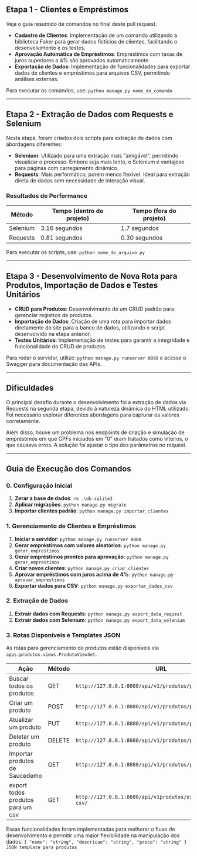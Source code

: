 
## Etapa 1 - Clientes e Empréstimos

Veja o guia resumido de comandos no final deste pull request.

- **Cadastro de Clientes**: Implementação de um comando utilizando a biblioteca Faker para gerar dados fictícios de clientes, facilitando o desenvolvimento e os testes.
- **Aprovação Automática de Empréstimos**: Empréstimos com taxas de juros superiores a 4% são aprovados automaticamente.
- **Exportação de Dados**: Implementação de funcionalidades para exportar dados de clientes e empréstimos para arquivos CSV, permitindo análises externas.

Para executar os comandos, use: `python manage.py nome_do_comando`

---

## Etapa 2 - Extração de Dados com Requests e Selenium

Nesta etapa, foram criados dois scripts para extração de dados com abordagens diferentes:

- **Selenium**: Utilizado para uma extração mais "amigável", permitindo visualizar o processo. Embora seja mais lento, o Selenium é vantajoso para páginas com carregamento dinâmico.
- **Requests**: Mais performático, porém menos flexível. Ideal para extração direta de dados sem necessidade de interação visual.

### Resultados de Performance

| Método        | Tempo (dentro do projeto) | Tempo (fora do projeto) |
|---------------|---------------------------|--------------------------|
| Selenium      | 3.16 segundos             | 1.7 segundos             |
| Requests      | 0.81 segundos             | 0.30 segundos            |

Para executar os scripts, use: `python nome_do_arquivo.py`

---

## Etapa 3 - Desenvolvimento de Nova Rota para Produtos, Importação de Dados e Testes Unitários

- **CRUD para Produtos**: Desenvolvimento de um CRUD padrão para gerenciar registros de produtos.
- **Importação de Dados**: Criação de uma rota para importar dados diretamente do site para o banco de dados, utilizando o script desenvolvido na etapa anterior.
- **Testes Unitários**: Implementação de testes para garantir a integridade e funcionalidade do CRUD de produtos.

Para rodar o servidor, utilize: `python manage.py runserver 8080` e acesse o Swagger para documentação das APIs.

---

## Dificuldades

O principal desafio durante o desenvolvimento foi a extração de dados via Requests na segunda etapa, devido à natureza dinâmica do HTML utilizado. Foi necessário explorar diferentes abordagens para capturar os valores corretamente.

Além disso, houve um problema nos endpoints de criação e simulação de empréstimos em que CPFs iniciados em "0" eram tratados como inteiros, o que causava erros. A solução foi ajustar o tipo dos parâmetros no request.

---

## Guia de Execução dos Comandos

### 0. Configuração Inicial

1. **Zerar a base de dados**: `rm .\db.sqlite3`
2. **Aplicar migrações**: `python manage.py migrate`
3. **Importar clientes padrão**: `python manage.py importar_clientes`

### 1. Gerenciamento de Clientes e Empréstimos

1. **Iniciar o servidor**: `python manage.py runserver 8080`
2. **Gerar empréstimos com valores aleatórios**: `python manage.py gerar_emprestimos`
3. **Gerar empréstimos prontos para aprovação**: `python manage.py gerar_emprestimos`
4. **Criar novos clientes**: `python manage.py criar_clientes`
5. **Aprovar empréstimos com juros acima de 4%**: `python manage.py aprovar_emprestimos`
6. **Exportar dados para CSV**: `python manage.py exportar_dados_csv`

### 2. Extração de Dados

1. **Extrair dados com Requests**: `python manage.py export_data_request`
2. **Extrair dados com Selenium**: `python manage.py export_data_selenium`

### 3. Rotas Disponíveis e Templates JSON

As rotas para gerenciamento de produtos estão disponíveis via `apps.produtos.views.ProdutoViewSet`.

| Ação                      | Método | URL                                          |
|---------------------------|--------|----------------------------------------------|
| Buscar todos os produtos  | GET    | `http://127.0.0.1:8080/api/v1/produtos/produtos` |
| Criar um produto          | POST   | `http://127.0.0.1:8080/api/v1/produtos/produto/create` |
| Atualizar um produto      | PUT    | `http://127.0.0.1:8080/api/v1/produtos/produto/update/<id>` |
| Deletar um produto        | DELETE | `http://127.0.0.1:8080/api/v1/produtos/produto/delete/<id>` |
| Importar produtos de Saucedemo | GET | `http://127.0.0.1:8080/api/v1/produtos/produtos/importar` |
| export todos produtos para um csv | GET | `http://127.0.0.1:8080/api/v1produtos/exportar-produtos-csv/` |

Essas funcionalidades foram implementadas para melhorar o fluxo de desenvolvimento e permitir uma maior flexibilidade na manipulação dos dados.
`{
  "nome": "string",
  "descricao": "string",
  "preco": "string"
} JSON template para produtos`
